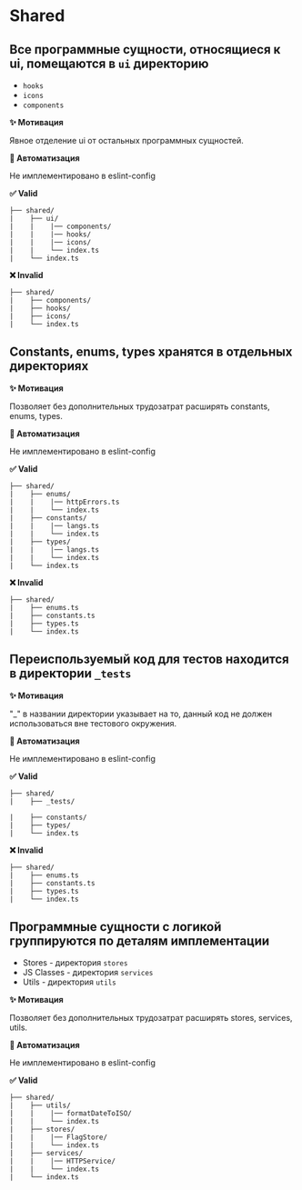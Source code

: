 # Shared

## Все программные сущности, относящиеся к ui, помещаются в `ui` директорию

- `hooks`
- `icons`
- `components`

**✨ Мотивация**

Явное отделение ui от остальных программных сущностей.

**🤖 Автоматизация**

Не имплементировано в eslint-config

**✅ Valid**

```
├── shared/
|    ├── ui/ 
|    |    |── components/
|    |    |── hooks/
|    |    |── icons/
|    |    └── index.ts
|    └── index.ts
```

**❌ Invalid**

```
├── shared/
|    ├── components/ 
|    ├── hooks/ 
|    ├── icons/ 
|    └── index.ts
```

## Constants, enums, types хранятся в отдельных директориях

**✨ Мотивация**

Позволяет без дополнительных трудозатрат расширять constants, enums, types.

**🤖 Автоматизация**

Не имплементировано в eslint-config

**✅ Valid**

```
├── shared/
|    ├── enums/ 
|    |    |── httpErrors.ts
|    |    └── index.ts
|    ├── constants/
|    |    |── langs.ts
|    |    └── index.ts
|    ├── types/ 
|    |    |── langs.ts
|    |    └── index.ts
|    └── index.ts
```

**❌ Invalid**

```
├── shared/
|    ├── enums.ts
|    ├── constants.ts
|    ├── types.ts
|    └── index.ts
```

## Переиспользуемый код для тестов находится в директории `_tests`

**✨ Мотивация**

"_" в названии директории указывает на то, данный код не должен использоваться вне тестового окружения. 

**🤖 Автоматизация**

Не имплементировано в eslint-config

**✅ Valid**

```
├── shared/
|    ├── _tests/ 

|    ├── constants/ 
|    ├── types/ 
|    └── index.ts
```

**❌ Invalid**

```
├── shared/
|    ├── enums.ts
|    ├── constants.ts
|    ├── types.ts
|    └── index.ts
```

## Программные сущности с логикой группируются по деталям имплементации

- Stores - директория `stores`
- JS Classes - директория `services`
- Utils - директория `utils`

**✨ Мотивация**

Позволяет без дополнительных трудозатрат расширять stores, services, utils.

**🤖 Автоматизация**

Не имплементировано в eslint-config

**✅ Valid**

```
├── shared/
|    ├── utils/ 
|    |    |── formatDateToISO/
|    |    └── index.ts
|    ├── stores/
|    |    |── FlagStore/
|    |    └── index.ts
|    ├── services/ 
|    |    |── HTTPService/
|    |    └── index.ts
|    └── index.ts
```
